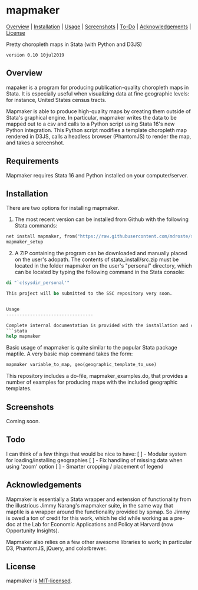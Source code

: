 
mapmaker
=================================

[Overview](#overview)
| [Installation](#installation)
| [Usage](#usage)
| [Screenshots](#screenshots)
| [To-Do](#todo)
| [Acknowledgements](#acknowledgements)
| [License](#license)

Pretty choropleth maps in Stata (with Python and D3JS)

`version 0.10 10jul2019`


Overview
---------------------------------

mapaker is a program for producing publication-quality choropleth maps in Stata. It is especially useful when visualizing data at fine geographic levels: for instance, United States census tracts.

Mapmaker is able to produce high-quality maps by creating them outside of Stata's graphical engine. In particular, mapmaker writes the data to be mapped out to a csv and calls to a Python script using Stata 16's new Python integration. This Python script modifies a template choropleth map rendered in D3JS, calls a headless browser (PhantomJS) to render the map, and takes a screenshot. 


Requirements
---------------------------------

Mapmaker requires Stata 16 and Python installed on your computer/server.


Installation
---------------------------------

There are two options for installing mapmaker.


1. The most recent version can be installed from Github with the following Stata commands:

```stata
net install mapmaker, from("https://raw.githubusercontent.com/mdroste/stata-mapmaker/master/stata_install")
mapmaker_setup
```

2. A ZIP containing the program can be downloaded and manually placed on the user's adopath. The contents of stata_install/src.zip must be located in the folder mapmaker on the user's "personal" directory, which can be located by typing the following command in the Stata console: 
```stata
di "`c(sysdir_personal'" 

This project will be submitted to the SSC repository very soon.


Usage
---------------------------------

Complete internal documentation is provided with the installation and can be accessed by typing:
```stata
help mapmaker
````

Basic usage of mapmaker is quite similar to the popular Stata package maptile. A very basic map command takes the form:
```stata
mapmaker variable_to_map, geo(geographic_template_to_use)
````
This repository includes a do-file, mapmaker_examples.do, that provides a number of examples for producing maps with the included geographic templates.



Screenshots
---------------------------------

Coming soon.

  
Todo
---------------------------------

I can think of a few things that would be nice to have:
[ ] - Modular system for loading/installing geographies
[ ] - Fix handling of missing data when using 'zoom' option
[ ] - Smarter cropping / placement of legend


Acknowledgements
---------------------------------

Mapmaker is essentially a Stata wrapper and extension of functionality from the illustrious Jimmy Narang's mapmaker suite, in the same way that maptile is a wrapper around the functionality provided by spmap. So Jimmy is owed a ton of credit for this work, which he did while working as a pre-doc at the Lab for Economic Applications and Policy at Harvard (now Opportunity Insights).

Mapmaker also relies on a few other awesome libraries to work; in particular D3, PhantomJS, jQuery, and colorbrewer.


License
---------------------------------

mapmaker is [MIT-licensed](https://github.com/mdroste/stata-mapmaker/blob/master/LICENSE).
